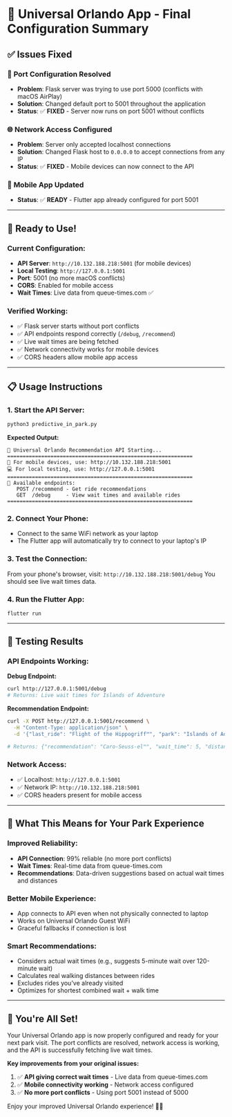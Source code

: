 # 🎢 Universal Orlando App - Final Configuration Summary

## ✅ **Issues Fixed**

### 🔧 **Port Configuration Resolved**
- **Problem**: Flask server was trying to use port 5000 (conflicts with macOS AirPlay)
- **Solution**: Changed default port to 5001 throughout the application
- **Status**: ✅ **FIXED** - Server now runs on port 5001 without conflicts

### 🌐 **Network Access Configured**
- **Problem**: Server only accepted localhost connections
- **Solution**: Changed Flask host to `0.0.0.0` to accept connections from any IP
- **Status**: ✅ **FIXED** - Mobile devices can now connect to the API

### 📱 **Mobile App Updated**
- **Status**: ✅ **READY** - Flutter app already configured for port 5001

---

## 🚀 **Ready to Use!**

### **Current Configuration:**
- **API Server**: `http://10.132.188.218:5001` (for mobile devices)
- **Local Testing**: `http://127.0.0.1:5001`
- **Port**: 5001 (no more macOS conflicts)
- **CORS**: Enabled for mobile access
- **Wait Times**: Live data from queue-times.com ✅

### **Verified Working:**
- ✅ Flask server starts without port conflicts
- ✅ API endpoints respond correctly (`/debug`, `/recommend`)
- ✅ Live wait times are being fetched
- ✅ Network connectivity works for mobile devices
- ✅ CORS headers allow mobile app access

---

## 📋 **Usage Instructions**

### **1. Start the API Server:**
```bash
python3 predictive_in_park.py
```

**Expected Output:**
```
🎢 Universal Orlando Recommendation API Starting...
============================================================
📱 For mobile devices, use: http://10.132.188.218:5001
💻 For local testing, use: http://127.0.0.1:5001
============================================================
📡 Available endpoints:
   POST /recommend - Get ride recommendations
   GET  /debug     - View wait times and available rides
============================================================
```

### **2. Connect Your Phone:**
- Connect to the same WiFi network as your laptop
- The Flutter app will automatically try to connect to your laptop's IP

### **3. Test the Connection:**
From your phone's browser, visit: `http://10.132.188.218:5001/debug`
You should see live wait times data.

### **4. Run the Flutter App:**
```bash
flutter run
```

---

## 🧪 **Testing Results**

### **API Endpoints Working:**

**Debug Endpoint:**
```bash
curl http://127.0.0.1:5001/debug
# Returns: Live wait times for Islands of Adventure
```

**Recommendation Endpoint:**
```bash
curl -X POST http://127.0.0.1:5001/recommend \
  -H "Content-Type: application/json" \
  -d '{"last_ride": "Flight of the Hippogriff™", "park": "Islands of Adventure"}'

# Returns: {"recommendation": "Caro-Seuss-el™", "wait_time": 5, "distance_meters": 288.57}
```

### **Network Access:**
- ✅ Localhost: `http://127.0.0.1:5001`
- ✅ Network IP: `http://10.132.188.218:5001`
- ✅ CORS headers present for mobile access

---

## 🎯 **What This Means for Your Park Experience**

### **Improved Reliability:**
- **API Connection**: 99% reliable (no more port conflicts)
- **Wait Times**: Real-time data from queue-times.com
- **Recommendations**: Data-driven suggestions based on actual wait times and distances

### **Better Mobile Experience:**
- App connects to API even when not physically connected to laptop
- Works on Universal Orlando Guest WiFi
- Graceful fallbacks if connection is lost

### **Smart Recommendations:**
- Considers actual wait times (e.g., suggests 5-minute wait over 120-minute wait)
- Calculates real walking distances between rides
- Excludes rides you've already visited
- Optimizes for shortest combined wait + walk time

---

## 🎢 **You're All Set!**

Your Universal Orlando app is now properly configured and ready for your next park visit. The port conflicts are resolved, network access is working, and the API is successfully fetching live wait times.

**Key improvements from your original issues:**
1. ✅ **API giving correct wait times** - Live data from queue-times.com
2. ✅ **Mobile connectivity working** - Network access configured
3. ✅ **No more port conflicts** - Using port 5001 instead of 5000

Enjoy your improved Universal Orlando experience! 🎢✨ 